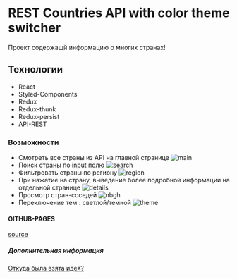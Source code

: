 # REST Countries API with color theme switcher

Проект содержащй информацию о многих странах!

## Технологии

- React
- Styled-Components
- Redux
- Redux-thunk
- Redux-persist
- API-REST

### Возможности

- Смотреть все страны из API на главной странице
  ![main](https://cdn.discordapp.com/attachments/1050548089179619479/1079752932884496486/mainPage.png)
- Поиск страны по input полю
  ![search](https://cdn.discordapp.com/attachments/1050548089179619479/1079753443868160051/search.png)
- Фильтровать страны по региону
  ![region](https://media.discordapp.net/attachments/1050548089179619479/1079753737201000549/region.png?width=793&height=305)
- При нажатие на страну, выведение более подробной информации на отдельной странице
  ![details](https://media.discordapp.net/attachments/1050548089179619479/1079754080647397426/details.png?width=793&height=396)
- Просмотр стран-соседей
  ![nbgh](https://cdn.discordapp.com/attachments/1050548089179619479/1079754565332766830/nbgh.png)
- Переключение тем : светлой/темной
  ![theme](https://cdn.discordapp.com/attachments/1050548089179619479/1079754939993178142/theme.png)

#### GITHUB-PAGES

[source](https://fckngawsm.github.io/)

##### Дополнительная информация

[Откуда была взята идея?](https://www.frontendmentor.io/challenges/rest-countries-api-with-color-theme-switcher-5cacc469fec04111f7b848ca)
